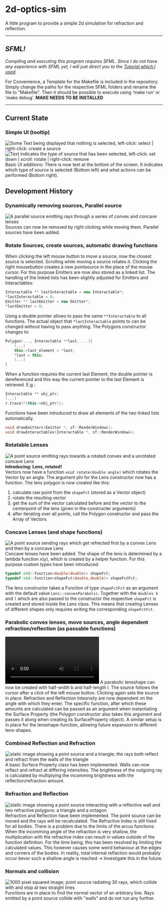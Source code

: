 # 2d-optics-sim

A little program to provide a simple 2d simulation for refraction and reflection.

---

## *SFML!*

*Compiling and executing this program requires SFML. Since I do not have any experience with SFML yet, I will just direct you to the [Tutorial which I used](https://www.youtube.com/watch?v=rZE700aaT5I).*

For Convenience, a Template for the Makefile is included in the repository. Simply change the paths for the respective SFML folders and rename the file to "Makefile". Then it should be possible to execute using 'make run' or 'make debug'.
**MAKE NEEDS TO BE INSTALLED**

---

## Current State

### Simple UI (tooltip)

![Some Text being displayed that nothing is selected, left-click: select | right-click: create a source](https://github.com/AnymalisTurtle/2d-optics-sim/blob/main/media/noSelectUI.png)
![Text indicates the type of source that has been selected, left-click: set down | scroll: rotate | right-click: remove](https://github.com/AnymalisTurtle/2d-optics-sim/blob/main/media/PLSSelectUI.png)
Basic UI additions: There is now text at the bottom of the screen. It indicates which type of source is selected (Bottom left) and what actions can be performed (Bottom right).

## Development History

### Dynamically removing sources, Parallel source

![A parallel source emitting rays through a series of convex and concave lenses](https://github.com/AnymalisTurtle/2d-optics-sim/blob/main/media/parallelSource.png)
Sources can now be removed by right clicking while moving them. Parallel sources have been added.

### Rotate Sources, create sources, automatic drawing functions

When clicking the left mouse button to move a source, now the closest source is selected. Scrolling while moving a source rotates it. Clicking the right mousebutton creates a new pointsource in the place of the mouse cursor.
For this purpose Emitters are now also stored as a linked list. The handling of the linked lists has been slightly adjusted for Emitters and Interactables:

```cpp
Interactable ** lastInteractable = new Interactable*;
*lastInteractable = 0;
Emitter ** lastEmitter = new Emitter*;
*lastEmitter = 0;
```

Using a double pointer allows to pass the same ```**Interactable``` to all functions. The actual object that ```*lastInteractable``` points to can be changed without having to pass anything.
The Polygons constructor changes to:

```cpp
Polygon(..., Interactable **last, ...){
    (...)
    this->last_element = *last;
    *last = this;
    (...)
}
```

When a function requires the current last Element, the double pointer is dereferenced and this way the current pointer to the last Element is retrieved. E.g.:

```cpp
Interactable ** obj_ptr;
(...)
r.trace(*(this->obj_ptr));
```

Functions have been introduced to draw all elements of the two linked lists automatically.

```cpp
void drawEmitters(Emitter *, sf::RenderWindow&);
void drawInteractables(Interactable *, sf::RenderWindow&);
```

### Rotatable Lenses

![A point source emitting rays towards a rotated convex and a unrotated concave Lens](https://github.com/AnymalisTurtle/2d-optics-sim/blob/main/media/rotated_Lens.png) **Introducing: Lens, rotated!**\
Vectors now have a function ```void rotate(double angle)``` which rotates the Vector by an angle. The argument phi for the Lens constructor now has a function. The lens polygon is now created like this:
1. calculate raw point from the ```shapeFct``` (stored as a Vector object)
1. rotate the resulting vector
1. get the sum of the vector calculated before and the vector to the centerpoint of the lens (given in the constructer arguments)
1. after iterating over all points, call the Polygon constructor and pass the Array of Vectors

### Concave Lenses (and shape functions)

![A point source sending rays which get refrected first by a convex Lens and then by a concave Lens](https://github.com/AnymalisTurtle/2d-optics-sim/blob/main/media/convex_concave.png)
Concave lenses have been added. The shape of the lens is determined by a lambda function x(y), which is created by a helper function. For this purpose custom types have been introduced:

```cpp
typedef std::function<double(double)> shapeFct;
typedef std::function<shapeFct(double,double)> shapeFctFct;
```

The lens constructor takes a Function of type ```shapeFctFct``` as an argument with the default value ```Lens::convexParabolic```. Together with the ```doubles b``` and ```l``` which are also passed to the constructor the respective ```shapeFct``` is created and stored inside the Lens class. This means that creating Lenses of different shapes only requires writing the corresponding ```shapeFctFct```.

### Parabolic convex lenses, move sources, angle dependent refraction/reflection (as passable functions)

![Video showing a point source being moved, and the rays being refracted by a lensshape](https://github.com/AnymalisTurtle/2d-optics-sim/blob/main/media/lens_demonstration.mp4)
A parabolic lensshape can now be created with half-width b and half-length l. The source follows the cursor after a click of the left mouse button. Clicking again sets the source in place. Refraction and Reflection Intesnsity are now dependent on the angle with which they enter. The specific function, after which these amounts are calculated can be passed as an argument when instantiating the Surface Property (the Polygon constructor also takes this argument and passes it along when creating its SurfaceProperty object). A similar setup is in place for the lensshape-function, allowing future expansion to different lens-shapes.

### Combined Reflection and Refraction

![static image showing a point source and a triangle; the rays both reflect and refract from the walls of the triangle](https://github.com/AnymalisTurtle/2d-optics-sim/blob/main/media/surface_properties.png)
A basic Surface Property class has been implemented. Walls can now reflact and refract at differing intensities. The brightness of the outgoing ray is calculated by multiplying the incomming brightness with the reflection/refraction amount.

### Refraction and Reflection

![static image showing a point source interacting with a reflective wall and two refractive polygons: a triangle and a octagon](https://github.com/AnymalisTurtle/2d-optics-sim/blob/main/media/reflection_and_refraction.png)
Refraction and Reflection have been implemented. The point source can be moved and the rays will be recalculated.
The Refractive Index is still fixed for all bodies. There is a problem due to the limits of the arcus functions: When the incomming angle of the refraction is very shallow, the multiplication with the refractive index can result in values outside of the function definition. For the time being, this has been resolved by limiting the calculated values. This however causes some weird behaviour at the edges and corners of the bodies. In reality, total internal reflaction would probably occur bevor such a shallow angle is reached -> Investigate this in the future.

### Normals and collision

![1000 pixel squared image; point source radiating 30 rays, which collide with and stop at two straight lines](https://github.com/AnymalisTurtle/2d-optics-sim/blob/main/media/collision.png)
Functions are in place to find the normal vector of an arbitrary line. Rays emitted by a point source collide with "walls" and do not run any further.
